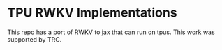 # TPU  RWKV Implementations
This repo has a port of RWKV to jax that can run on tpus.
This work was supported by TRC.
